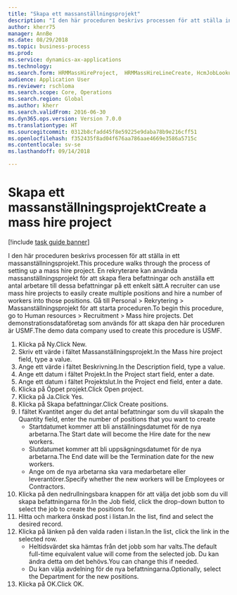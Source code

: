 ```yaml
--- 
title: "Skapa ett massanställningsprojekt"
description: "I den här proceduren beskrivs processen för att ställa in ett massanställningsprojekt."
author: kherr75
manager: AnnBe
ms.date: 08/29/2018
ms.topic: business-process
ms.prod: 
ms.service: dynamics-ax-applications
ms.technology: 
ms.search.form: HRMMassHireProject,  HRMMassHireLineCreate, HcmJobLookup
audience: Application User
ms.reviewer: rschloma
ms.search.scope: Core, Operations
ms.search.region: Global
ms.author: kherr
ms.search.validFrom: 2016-06-30
ms.dyn365.ops.version: Version 7.0.0
ms.translationtype: HT
ms.sourcegitcommit: 0312b8cfadd45f8e59225e9daba78b9e216cff51
ms.openlocfilehash: f352435f8ad04f676aa786aae4669e3586a5715c
ms.contentlocale: sv-se
ms.lasthandoff: 09/14/2018

---
```

# <a name="create-a-mass-hire-project"></a><span data-ttu-id="b31c6-103">Skapa ett massanställningsprojekt</span><span class="sxs-lookup"><span data-stu-id="b31c6-103">Create a mass hire project</span></span>

[!include [task guide banner](../../includes/task-guide-banner.md)]

<span data-ttu-id="b31c6-104">I den här proceduren beskrivs processen för att ställa in ett massanställningsprojekt.</span><span class="sxs-lookup"><span data-stu-id="b31c6-104">This procedure walks through the process of setting up a mass hire project.</span></span> <span data-ttu-id="b31c6-105">En rekryterare kan använda massanställningsprojekt för att skapa flera befattningar och anställa ett antal arbetare till dessa befattningar på ett enkelt sätt.</span><span class="sxs-lookup"><span data-stu-id="b31c6-105">A recruiter can use mass hire projects to easily create multiple positions and hire a number of workers into those positions.</span></span> <span data-ttu-id="b31c6-106">Gå till Personal > Rekrytering > Massanställningsprojekt för att starta proceduren.</span><span class="sxs-lookup"><span data-stu-id="b31c6-106">To begin this procedure, go to Human resources > Recruitment > Mass hire projects.</span></span> <span data-ttu-id="b31c6-107">Det demonstrationsdataföretag som används för att skapa den här proceduren är USMF.</span><span class="sxs-lookup"><span data-stu-id="b31c6-107">The demo data company used to create this procedure is USMF.</span></span>

1. <span data-ttu-id="b31c6-108">Klicka på Ny.</span><span class="sxs-lookup"><span data-stu-id="b31c6-108">Click New.</span></span>
2. <span data-ttu-id="b31c6-109">Skriv ett värde i fältet Massanställningsprojekt.</span><span class="sxs-lookup"><span data-stu-id="b31c6-109">In the Mass hire project field, type a value.</span></span>
3. <span data-ttu-id="b31c6-110">Ange ett värde i fältet Beskrivning.</span><span class="sxs-lookup"><span data-stu-id="b31c6-110">In the Description field, type a value.</span></span>
4. <span data-ttu-id="b31c6-111">Ange ett datum i fältet Projekt.</span><span class="sxs-lookup"><span data-stu-id="b31c6-111">In the Project start field, enter a date.</span></span>
5. <span data-ttu-id="b31c6-112">Ange ett datum i fältet Projektslut.</span><span class="sxs-lookup"><span data-stu-id="b31c6-112">In the Project end field, enter a date.</span></span>
6. <span data-ttu-id="b31c6-113">Klicka på Öppet projekt.</span><span class="sxs-lookup"><span data-stu-id="b31c6-113">Click Open project.</span></span>
7. <span data-ttu-id="b31c6-114">Klicka på Ja.</span><span class="sxs-lookup"><span data-stu-id="b31c6-114">Click Yes.</span></span>
8. <span data-ttu-id="b31c6-115">Klicka på Skapa befattningar.</span><span class="sxs-lookup"><span data-stu-id="b31c6-115">Click Create positions.</span></span>
9. <span data-ttu-id="b31c6-116">I fältet Kvantitet anger du det antal befattningar som du vill skapa</span><span class="sxs-lookup"><span data-stu-id="b31c6-116">In the Quantity field, enter the number of positions that you want to create</span></span>
    * <span data-ttu-id="b31c6-117">Startdatumet kommer att bli anställningsdatumet för de nya arbetarna.</span><span class="sxs-lookup"><span data-stu-id="b31c6-117">The Start date will become the Hire date for the new workers.</span></span>  
    * <span data-ttu-id="b31c6-118">Slutdatumet kommer att bli uppsägningsdatumet för de nya arbetarna.</span><span class="sxs-lookup"><span data-stu-id="b31c6-118">The End date will be the Termination date for the new workers.</span></span>  
    * <span data-ttu-id="b31c6-119">Ange om de nya arbetarna ska vara medarbetare eller leverantörer.</span><span class="sxs-lookup"><span data-stu-id="b31c6-119">Specify whether the new workers will be Employees or Contractors.</span></span>  
10. <span data-ttu-id="b31c6-120">Klicka på den nedrullningsbara knappen för att välja det jobb som du vill skapa befattningarna för.</span><span class="sxs-lookup"><span data-stu-id="b31c6-120">In the Job field, click the drop-down button to select the job to create the positions for.</span></span>
11. <span data-ttu-id="b31c6-121">Hitta och markera önskad post i listan.</span><span class="sxs-lookup"><span data-stu-id="b31c6-121">In the list, find and select the desired record.</span></span>
12. <span data-ttu-id="b31c6-122">Klicka på länken på den valda raden i listan.</span><span class="sxs-lookup"><span data-stu-id="b31c6-122">In the list, click the link in the selected row.</span></span>
    * <span data-ttu-id="b31c6-123">Heltidsvärdet ska hämtas från det jobb som har valts.</span><span class="sxs-lookup"><span data-stu-id="b31c6-123">The default full-time equivalent value will come from the selected job.</span></span> <span data-ttu-id="b31c6-124">Du kan ändra detta om det behövs.</span><span class="sxs-lookup"><span data-stu-id="b31c6-124">You can change this if needed.</span></span>  
    * <span data-ttu-id="b31c6-125">Du kan välja avdelning för de nya befattningarna.</span><span class="sxs-lookup"><span data-stu-id="b31c6-125">Optionally, select the Department for the new positions.</span></span>  
13. <span data-ttu-id="b31c6-126">Klicka på OK.</span><span class="sxs-lookup"><span data-stu-id="b31c6-126">Click OK.</span></span>


